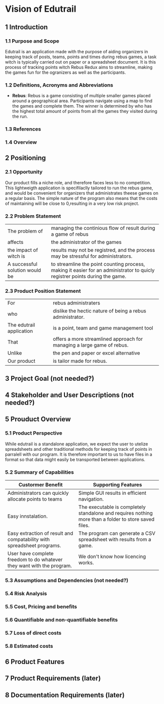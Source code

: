 # Vision of Edutrail

## 1 Introduction
### 1.1 Purpose and Scope
Edutrail is an application made with the purpose of aiding organizers in keeping track of posts, teams, points and times during rebus games, a task witch is typically carried out on paper or a spreadsheet document. It is this process of tracking points witch Rebus Redux aims to streamline, making the games fun for the ogranizers as well as the participants.

### 1.2 Definitions, Acronyms and Abbreviations

- **Rebus**: Rebus is a game consisting of multiple smaller games placed around a geographical area. Participants navigate using a map to find the games and complete them. The winner is determined by who has the highest total amount of points from all the games they visited during the run.

### 1.3 References

### 1.4 Overview

## 2 Positioning

### 2.1 Opportunity

Our product fills a niche role, and therefore faces less to no competition. This lightweigth application is  specifilaclly tailored to run the rebus game, and would be convenient for organizers that administrates theese games on a regular basis. The simple nature of the program also means that the costs of maintaining will be close to 0,resulting in a very low risk project.

### 2.2 Problem Statement

|  |  |
|------ |------| 
| The problem of | managing the continious flow of result during a game of rebus |
| affects | the administrator of the games |
| the impact of witch is | results may not be registred, and the process may be stressful for administrators. |
| A successful solution would be | to streamline the point counting process, making it easier for an administrator to quicly registrer points during the game.| 

### 2.3 Product Position Statement

| | |
|------|------|
| For | rebus administraters |
| who | dislike the hectic nature of being a rebus administrator. |
| The edutrail application | is a point, team and game management tool 
| That | offers a more streamlined approach for managing a large game of rebus.
| Unlike | the pen and paper or excel alternative |
| Our product | is tailor made for rebus. | 

## 3 Project Goal (not needed?)


## 4 Stakeholder and User Descriptions (not needed?)

## 5 Prouduct Overview

### 5.1 Product Perspective

While edutrail is a standalone application, we expect the user to utelize spreadsheets and other traditional methods for keeping track of points in parralell with our program. It is therefore important to us to have files in a format so that data might easily be transported between applications. 

### 5.2 Summary of Capabilities

| Custormer Benefit | Supporting Features |
| ------ | ------- | 
| Administrators can quickly allocate points to teams | Simple GUI results in efficient navigation.
| Easy innstalation. | The executable is completely standalone and requires nothing more than a folder to store saved files.
| Easy extraction of result and compatability with spreadsheet programs. | The program can generate a CSV spreadsheet with results from a game.|
| User have complete freedom to do whatever they want with the program. | We don't know how licencing works.|    

### 5.3 Assumptions and Dependencies (not needed?)

### 5.4 Risk Analysis



### 5.5 Cost, Pricing and benefits

### 5.6 Quantifiable and non-quantifiable benefits

### 5.7 Loss of direct costs

### 5.8 Estimated costs

## 6 Product Features



## 7 Product Requirements (later)

## 8 Documentation Requirements (later)


